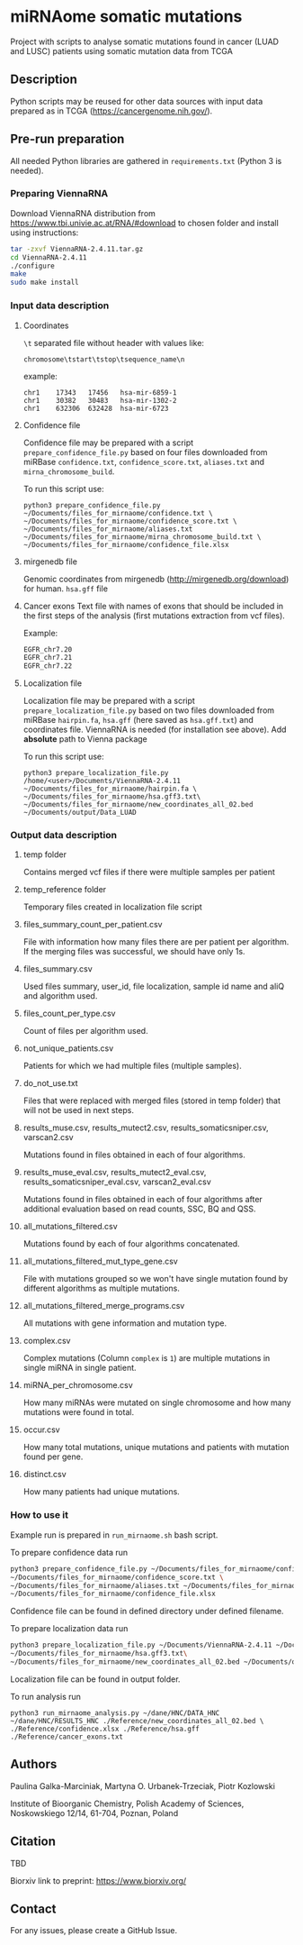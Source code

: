 # miRNAome somatic mutations

Project with scripts to analyse somatic mutations found in cancer (LUAD and LUSC) patients 
using somatic mutation data from TCGA

## Description

Python scripts may be reused for other data sources with input data prepared as 
in TCGA (https://cancergenome.nih.gov/).

## Pre-run preparation

All needed Python libraries are gathered in `requirements.txt` (Python 3 is needed).

### Preparing ViennaRNA

Download ViennaRNA distribution from https://www.tbi.univie.ac.at/RNA/#download 
to chosen folder
and install using instructions:
```bash
tar -zxvf ViennaRNA-2.4.11.tar.gz
cd ViennaRNA-2.4.11
./configure
make
sudo make install
```

### Input data description

1) Coordinates

    `\t` separated file without header with values like:

    ```chromosome\tstart\tstop\tsequence_name\n```

    example:

    ```
    chr1	17343	17456	hsa-mir-6859-1
    chr1	30382	30483	hsa-mir-1302-2
    chr1	632306	632428	hsa-mir-6723
    ```
2) Confidence file

    Confidence file may be prepared with a script `prepare_confidence_file.py`
    based on four files downloaded from miRBase `confidence.txt`,
    `confidence_score.txt`,  `aliases.txt` and `mirna_chromosome_build`.
    
    To run this script use:
    ```
    python3 prepare_confidence_file.py ~/Documents/files_for_mirnaome/confidence.txt \
    ~/Documents/files_for_mirnaome/confidence_score.txt \
    ~/Documents/files_for_mirnaome/aliases.txt ~/Documents/files_for_mirnaome/mirna_chromosome_build.txt \
    ~/Documents/files_for_mirnaome/confidence_file.xlsx
    ```
    
3) mirgenedb file
    
    Genomic coordinates from mirgenedb (http://mirgenedb.org/download) for human.
    `hsa.gff` file
    
4) Cancer exons
    Text file with names of exons that should be included in 
    the first steps of the analysis (first mutations extraction
    from vcf files).
    
    Example:
    ```bash
    EGFR_chr7.20
    EGFR_chr7.21
    EGFR_chr7.22
    ``` 
     
5) Localization file

    Localization file may be prepared with a script `prepare_localization_file.py`
    based on two files downloaded from miRBase `hairpin.fa`,
    `hsa.gff` (here saved as `hsa.gff.txt`) and coordinates file. ViennaRNA is needed
    (for installation see above). Add **absolute** path to Vienna package 
    
    To run this script use:
    ```
    python3 prepare_localization_file.py /home/<user>/Documents/ViennaRNA-2.4.11 ~/Documents/files_for_mirnaome/hairpin.fa \
    ~/Documents/files_for_mirnaome/hsa.gff3.txt\
    ~/Documents/files_for_mirnaome/new_coordinates_all_02.bed ~/Documents/output/Data_LUAD
    ```
    
### Output data description

1) temp folder

    Contains merged vcf files if there were multiple samples per patient
    
2) temp_reference folder
    
    Temporary files created in localization file script
    
3) files_summary_count_per_patient.csv

    File with information how many files there are per patient per algorithm. If the merging
    files was successful, we should have only 1s.
    
4) files_summary.csv

    Used files summary, user_id, file localization, sample id name and aliQ
    and algorithm used.
    
5) files_count_per_type.csv

    Count of files per algorithm used.
    
6) not_unique_patients.csv

    Patients for which we had multiple files (multiple samples).
    
7) do_not_use.txt

    Files that were replaced with merged files (stored in temp folder)
    that will not be used in next steps.
    
8) results_muse.csv, results_mutect2.csv, results_somaticsniper.csv, varscan2.csv

    Mutations found in files obtained in each of four algorithms.

9) results_muse_eval.csv, results_mutect2_eval.csv, results_somaticsniper_eval.csv,
varscan2_eval.csv
    
    Mutations found in files obtained in each of four algorithms after additional evaluation
    based on read counts, SSC, BQ and QSS.

10) all_mutations_filtered.csv

    Mutations found by each of four algorithms concatenated.

11) all_mutations_filtered_mut_type_gene.csv

    File with mutations grouped so we won't have single mutation found by different
    algorithms as multiple mutations.

12) all_mutations_filtered_merge_programs.csv

    All mutations with gene information and mutation type.

13) complex.csv

    Complex mutations (Column `complex` is `1`) are multiple mutations in single miRNA
    in single patient.

14) miRNA_per_chromosome.csv

    How many miRNAs were mutated on single chromosome and how many mutations were found
    in total.

15) occur.csv

    How many total mutations, unique mutations and patients with mutation found per
    gene.

16) distinct.csv

    How many patients had unique mutations.
    

### How to use it

Example run is prepared in `run_mirnaome.sh` bash script.

To prepare confidence data run

```bash
python3 prepare_confidence_file.py ~/Documents/files_for_mirnaome/confidence.txt \
~/Documents/files_for_mirnaome/confidence_score.txt \
~/Documents/files_for_mirnaome/aliases.txt ~/Documents/files_for_mirnaome/mirna_chromosome_build.txt \
~/Documents/files_for_mirnaome/confidence_file.xlsx
```

Confidence file can be found in defined directory under defined filename.

To prepare localization data run

```bash
python3 prepare_localization_file.py ~/Documents/ViennaRNA-2.4.11 ~/Documents/files_for_mirnaome/hairpin.fa \
~/Documents/files_for_mirnaome/hsa.gff3.txt\
~/Documents/files_for_mirnaome/new_coordinates_all_02.bed ~/Documents/output/Data_LUAD
```

Localization file can be found in output folder.

To run analysis run

```
python3 run_mirnaome_analysis.py ~/dane/HNC/DATA_HNC ~/dane/HNC/RESULTS_HNC ./Reference/new_coordinates_all_02.bed \
./Reference/confidence.xlsx ./Reference/hsa.gff ./Reference/cancer_exons.txt
```

## Authors

Paulina Galka-Marciniak, Martyna O. Urbanek-Trzeciak, Piotr Kozlowski

Institute of Bioorganic Chemistry, Polish Academy of Sciences, Noskowskiego 12/14, 61-704, 
Poznan, Poland

## Citation

TBD


Biorxiv link to preprint: 
https://www.biorxiv.org/

## Contact

For any issues, please create a GitHub Issue.

